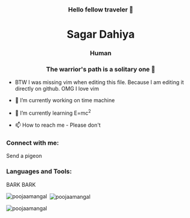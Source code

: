 <h3 align="center">Hello fellow traveler 👋</h3>

<h1 align="center">Sagar Dahiya</h1>
<h3 align="center">Human</h3>
<h3 align="center">The warrior's path is a solitary one 🥷</h3>

- BTW I was missing vim when editing this file. Because I am editing it directly on github. OMG I love vim 

- 🔭 I’m currently working on time machine

- 🌱 I’m currently learning E=mc<sup>2</sup>

- 📫 How to reach me - Please don't

<h3 align="left">Connect with me:</h3>
<p align="left">
 Send a pigeon
</p>

<h3 align="left">Languages and Tools:</h3>
BARK BARK 
</p>


<p><img align="left" src="https://github-readme-stats.vercel.app/api/top-langs?username=fosssil&show_icons=true&locale=en&layout=compact" alt="poojaamangal" /></p>

<p>&nbsp;<img align="center" src="https://github-readme-stats.vercel.app/api?username=fosssil&show_icons=true&locale=en" alt="poojaamangal" /></p>

<p><img align="center" src="https://github-readme-streak-stats.herokuapp.com/?user=fosssil&" alt="poojaamangal" /></p>

